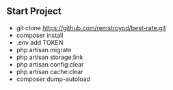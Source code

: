 ## Start Project

- git clone https://github.com/remstroyod/best-rate.git
- composer install
- .env add TOKEN
- php artisan migrate
- php artisan storage:link
- php artisan config:clear
- php artisan cache:clear
- composer dump-autoload
